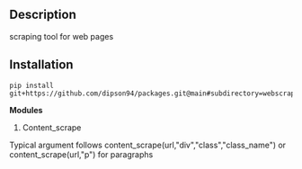 ## Description

scraping tool for web pages

## Installation
```
pip install git+https://github.com/dipson94/packages.git@main#subdirectory=webscrape
```

**Modules**

1. Content_scrape

Typical argument follows content_scrape(url,"div","class","class_name") or content_scrape(url,"p") for paragraphs
